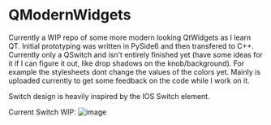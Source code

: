 # QModernWidgets
Currently a WIP repo of some more modern looking QtWidgets as I learn QT. Initial prototyping was written in PySide6 and then transfered to C++.
 Currently only a QSwitch and isn't entirely finished yet (have some ideas for it if I can figure it out, like drop shadows on the knob/background). For example the stylesheets dont change the values of the colors yet. Mainly is uploaded currently to get some feedback on the code while I work on it.

Switch design is heavily inspired by the IOS Switch element.

Current Switch WIP:
![image](https://github.com/user-attachments/assets/35a3ba36-5fa4-455f-ab85-bd148d9fd2c3)
